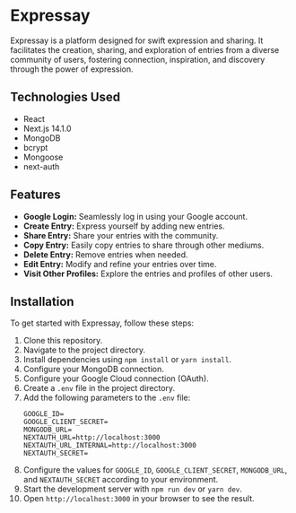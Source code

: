 # Expressay

Expressay is a platform designed for swift expression and sharing. It facilitates the creation, sharing, and exploration of entries from a diverse community of users, fostering connection, inspiration, and discovery through the power of expression.

## Technologies Used

- React
- Next.js 14.1.0
- MongoDB
- bcrypt
- Mongoose
- next-auth

## Features

- **Google Login:** Seamlessly log in using your Google account.
- **Create Entry:** Express yourself by adding new entries.
- **Share Entry:** Share your entries with the community.
- **Copy Entry:** Easily copy entries to share through other mediums.
- **Delete Entry:** Remove entries when needed.
- **Edit Entry:** Modify and refine your entries over time.
- **Visit Other Profiles:** Explore the entries and profiles of other users.

## Installation

To get started with Expressay, follow these steps:

1. Clone this repository.
2. Navigate to the project directory.
3. Install dependencies using `npm install` or `yarn install`.
4. Configure your MongoDB connection.
5. Configure your Google Cloud connection (OAuth).
6. Create a `.env` file in the project directory.
7. Add the following parameters to the `.env` file:
    ```
    GOOGLE_ID=
    GOOGLE_CLIENT_SECRET=
    MONGODB_URL=
    NEXTAUTH_URL=http://localhost:3000
    NEXTAUTH_URL_INTERNAL=http://localhost:3000
    NEXTAUTH_SECRET=
    ```
8. Configure the values for `GOOGLE_ID`, `GOOGLE_CLIENT_SECRET`, `MONGODB_URL`, and `NEXTAUTH_SECRET` according to your environment.
9. Start the development server with `npm run dev` or `yarn dev`.
10. Open `http://localhost:3000` in your browser to see the result.